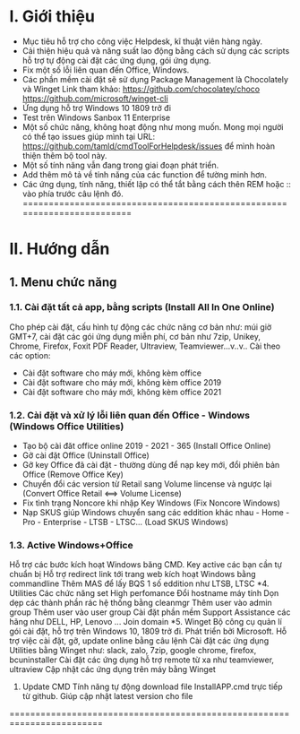 # I. Giới thiệu

- Mục tiêu hỗ trợ cho công việc Helpdesk, kĩ thuật viên hàng ngày.
- Cải thiện hiệu quả và năng suất lao động bằng cách sử dụng các scripts hỗ trợ tự động cài đặt các ứng dụng, gói ứng dụng.
- Fix một số lỗi liên quan đến Office, Windows.
- Các phần mềm cài đặt sẽ sử dụng Package Management là Chocolately và Winget
Link tham khảo:
<https://github.com/chocolatey/choco>
<https://github.com/microsoft/winget-cli>
- Ứng dụng hỗ trợ Windows 10 1809 trở đi
- Test trên Windows Sanbox 11 Enterprise
- Một số chức năng, không hoạt động như mong muốn. Mong mọi người có thể tạo issues giúp mình tại URL:
<https://github.com/tamld/cmdToolForHelpdesk/issues>
để mình hoàn thiện thêm bộ tool này.
- Một số tính năng vẫn đang trong giai đoạn phát triển.
- Add thêm mô tả về tính năng của các function để tường minh hơn.
- Các ứng dụng, tính năng, thiết lập có thể tắt bằng cách thên REM hoặc :: vào phía trước câu lệnh đó.
========================================================================

# II. Hướng dẫn

## 1. Menu chức năng

### **1.1. Cài đặt tất cả app, bằng scripts (Install All In One Online)**

Cho phép cài đặt, cấu hình tự động các chức năng cơ bản như: múi giờ GMT+7, cài đặt các gói ứng dụng miễn phí, cơ bản như 7zip, Unikey, Chrome, Firefox, Foxit PDF Reader, Ultraview, Teamviewer...v..v..
Cài theo các option:

- Cài đặt software cho máy mới, không kèm office
- Cài đặt software cho máy mới, không kèm office 2019
- Cài đặt software cho máy mới, không kèm office 2021

### **1.2. Cài đặt và xử lý lỗi liên quan đến Office - Windows (Windows Office Utilities)**

- Tạo bộ cài đăt office online 2019 - 2021 - 365 (Install Office Online)
- Gỡ cài đặt Office (Uninstall Office)
- Gỡ key Office đã cài đặt - thường dùng để nạp key mới, đổi phiên bản Office (Remove Office Key)
- Chuyển đổi các version từ Retail sang Volume lincense và ngược lại (Convert Office Retail <==> Volume License)
- Fix tình trạng Noncore khi nhập Key Windows (Fix Noncore Windows)
- Nạp SKUS giúp Windows chuyển sang các eddition khác nhau - Home - Pro - Enterprise - LTSB - LTSC... (Load SKUS Windows)
  
### **1.3. Active Windows+Office**

Hỗ trợ các bước kích hoạt Windows băng CMD. Key active các bạn cần tự chuẩn bị
Hỗ trợ redirect link tới trang web kích hoạt Windows bằng commandline
Thêm MAS để lấy BQS 1 số eddition như LTSB, LTSC
*4. Utilities
Các chức năng set High perfomance
Đổi hostname máy tính
Dọn dẹp các thành phần rác hệ thống bằng cleanmgr
Thêm user vào admin group
Thêm user vào user group
Cài đặt phần mềm Support Assistance các hãng như DELL, HP, Lenovo ...
Join domain
*5. Winget
Bộ công cụ quản lí gói cài đặt, hỗ trợ trên Windows 10, 1809 trở đi. Phát triển bởi Microsoft. Hỗ trợ việc cài đặt, gỡ, update online bằng câu lệnh
Cài đặt các ứng dụng Utilities bằng Winget như: slack, zalo, 7zip, google chrome, firefox, bcuninstaller
Cài đặt các ứng dụng hỗ trợ remote từ xa như teamviewer, ultraview
Cập nhật các ứng dụng trên máy bằng Winget

1. Update CMD
Tính năng tự động download file InstallAPP.cmd trực tiếp từ github. Giúp cập nhật latest version cho file

========================================================================
